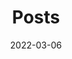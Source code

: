 ---
title: "Posts"
date: 2022-03-06
layout: "archives"
slug: "posts"
menu:
    main:
        weight: 3
        params: 
            icon: layout-dashboard
---